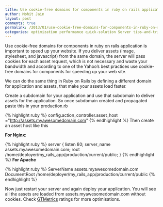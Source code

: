 ```yaml
---
title: Use cookie-free domains for components in ruby on rails application.
author: Mohit Jain
layout: post
comments: true
permalink: /2013/01/use-cookie-free-domains-for-components-in-ruby-on-rails-application/
categories: optimization performance quick-solution Server tips-and-tricks utilities
---
```


Use cookie-free domains for components in ruby on rails application is important to speed up your website.
If you deliver assets (image, stylesheet, and javascript) from the same domain, the server will pass cookies for each asset request, which is not necessary and waste your bandwidth and according to one of the Yahoo’s best practices use cookie-free domains for components for speeding up your web site.

We can do the same thing in Ruby on Rails by defining a different domain for application and assets, that make your assets load faster.

Create a subdomain for your application and use that subdomain to deliver assets for the application. So once subdomain created and propagated paste this in your production.rb

{% highlight ruby %}
config.action_controller.asset_host ="http://assets.myawesomedomain.com"
{% endhighlight %}
Then create an asset host like this

**For Nginx:**

{% highlight ruby %}
server {
    listen 80;
    server_name assets.myawesomedomain.com;
    root /home/deployer/my_rails_app/production/current/public;
}
{% endhighlight %}
**For Apache**

{% highlight ruby %}
ServerName assets.myawesomedomain.com
DocumentRoot /home/deployer/my_rails_app/production/current/public
{% endhighlight %}

Now just restart your server and again deploy your application. You will see all the assets are loaded from assets.myawesomedomain.com without cookies. Check [GTMetrics][1] ratings for more optimisations.

 [1]: http://gtmetrix.com/
